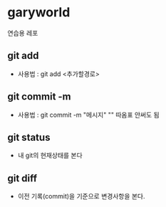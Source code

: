 # garyworld

연습용 레포

## git add

- 사용법 : git add <추가할경로>

## git commit -m

- 사용법 : git commit -m "메시지"
  "" 따옴표 안써도 됨

## git status

- 내 git의 현재상태를 본다

## git diff

- 이전 기록(commit)을 기준으로 변경사항을 본다.
